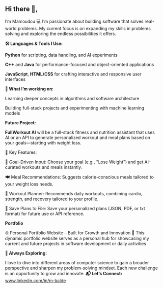 ## Hi there 👋,


 I’m Mamoudou 
💻 I’m passionate about building software that solves real-world problems.
My current focus is on expanding my skills in problems solving and exploring the endless possibilities it offers.

**🛠️ Languages & Tools I Use:**

**Python** for scripting, data handling, and AI experiments

**C++** and **Java** for performance-focused and object-oriented applications

**JavaScript**, **HTML/CSS** for crafting interactive and responsive user interfaces

**🔭 What I’m working on:**

Learning deeper concepts in algorithms and software architecture

Building full-stack projects and experimenting with machine learning models

**Future Project:**

**FullWorkout AI** will be a full-stack fitness and nutrition assistant that uses AI or an API to generate personalized workout and meal plans based on your goals—starting with weight loss.

🔑 Key Features:

🎯 Goal-Driven Input: Choose your goal (e.g., "Lose Weight") and get AI-curated workouts and meals instantly.


🍽️ Meal Recommendations: Suggests calorie-conscious meals tailored to your weight loss needs.


🏃 Workout Planner: Recommends daily workouts, combining cardio, strength, and recovery tailored to your profile.


💾 Save Plans to File: Save your personalized plans (JSON, PDF, or txt format) for future use or API reference.


**Portfolio**

🌐 Personal Portfolio Website – Built for Growth and Innovation 🚀
This dynamic portfolio website serves as a personal hub for showcasing my current and future projects in software development or daily activities


**🌱 Always Exploring:**

I love to dive into different areas of computer science to gain a broader perspective and sharpen my problem-solving mindset. Each new challenge is an opportunity to grow and innovate.
**📬 Let’s Connect:** www.linkedin.com/in/m-balde



